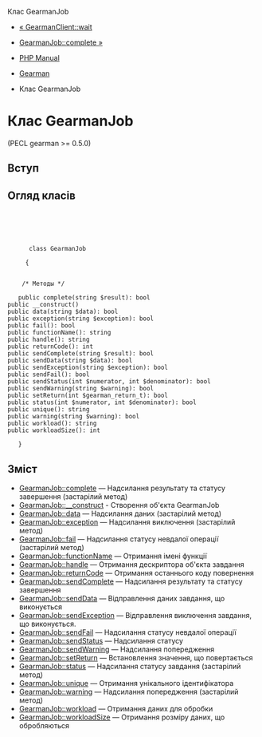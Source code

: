 Клас GearmanJob

-   [« GearmanClient::wait](gearmanclient.wait.html)
    
-   [GearmanJob::complete »](gearmanjob.complete.html)
    
-   [PHP Manual](index.html)
    
-   [Gearman](book.gearman.html)
    
-   Клас GearmanJob
    

# Клас GearmanJob

(PECL gearman >= 0.5.0)

## Вступ

## Огляд класів

```classsynopsis



    
     
      class GearmanJob
     
     {


    /* Методы */
    
   public complete(string $result): bool
public __construct()
public data(string $data): bool
public exception(string $exception): bool
public fail(): bool
public functionName(): string
public handle(): string
public returnCode(): int
public sendComplete(string $result): bool
public sendData(string $data): bool
public sendException(string $exception): bool
public sendFail(): bool
public sendStatus(int $numerator, int $denominator): bool
public sendWarning(string $warning): bool
public setReturn(int $gearman_return_t): bool
public status(int $numerator, int $denominator): bool
public unique(): string
public warning(string $warning): bool
public workload(): string
public workloadSize(): int

   }
```

## Зміст

-   [GearmanJob::complete](gearmanjob.complete.html) — Надсилання результату та статусу завершення (застарілий метод)
-   [GearmanJob::\_\_construct](gearmanjob.construct.html) - Створення об'єкта GearmanJob
-   [GearmanJob::data](gearmanjob.data.html) — Надсилання даних (застарілий метод)
-   [GearmanJob::exception](gearmanjob.exception.html) — Надсилання виключення (застарілий метод)
-   [GearmanJob::fail](gearmanjob.fail.html) — Надсилання статусу невдалої операції (застарілий метод)
-   [GearmanJob::functionName](gearmanjob.functionname.html) — Отримання імені функції
-   [GearmanJob::handle](gearmanjob.handle.html) — Отримання дескриптора об'єкта завдання
-   [GearmanJob::returnCode](gearmanjob.returncode.html) — Отримання останнього коду повернення
-   [GearmanJob::sendComplete](gearmanjob.sendcomplete.html) — Надсилання результату та статусу завершення
-   [GearmanJob::sendData](gearmanjob.senddata.html) — Відправлення даних завдання, що виконується
-   [GearmanJob::sendException](gearmanjob.sendexception.html) — Відправлення виключення завдання, що виконується.
-   [GearmanJob::sendFail](gearmanjob.sendfail.html) — Надсилання статусу невдалої операції
-   [GearmanJob::sendStatus](gearmanjob.sendstatus.html) — Надсилання статусу
-   [GearmanJob::sendWarning](gearmanjob.sendwarning.html) — Надсилання попередження
-   [GearmanJob::setReturn](gearmanjob.setreturn.html) — Встановлення значення, що повертається
-   [GearmanJob::status](gearmanjob.status.html) — Надсилання статусу завдання (застарілий метод)
-   [GearmanJob::unique](gearmanjob.unique.html) — Отримання унікального ідентифікатора
-   [GearmanJob::warning](gearmanjob.warning.html) — Надсилання попередження (застарілий метод)
-   [GearmanJob::workload](gearmanjob.workload.html) — Отримання даних для обробки
-   [GearmanJob::workloadSize](gearmanjob.workloadsize.html) — Отримання розміру даних, що обробляються